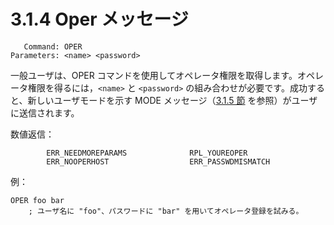 # 3.1.4 Oper メッセージ

```
   Command: OPER
Parameters: <name> <password>
```

一般ユーザは、OPER コマンドを使用してオペレータ権限を取得します。オペレータ権限を得るには，`<name>` と `<password>` の組み合わせが必要です。成功すると、新しいユーザモードを示す MODE メッセージ（[3.1.5 節](./user-mode-message.md) を参照）がユーザに送信されます。

数値返信：

```
        ERR_NEEDMOREPARAMS              RPL_YOUREOPER
        ERR_NOOPERHOST                  ERR_PASSWDMISMATCH
```

例：

```
OPER foo bar
    ; ユーザ名に "foo"、パスワードに "bar" を用いてオペレータ登録を試みる。
```
